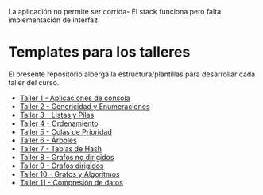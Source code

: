 ﻿La aplicación no permite ser corrida-
El stack funciona pero falta implementación de interfaz.


# Templates para los talleres

El presente repositorio alberga la estructura/plantillas para desarrollar cada taller del curso.

* [Taller 1 - Aplicaciones de consola](taller1/README.md)
* [Taller 2 - Genericidad y Enumeraciones](taller2/README.md)
* [Taller 3 - Listas y Pilas](taller3/README.md)
* [Taller 4 - Ordenamiento](taller4/README.md)
* [Taller 5 - Colas de Prioridad](taller5/README.md)
* [Taller 6 - Árboles](taller6/README.md)
* [Taller 7 - Tablas de Hash](taller7/README.md)
* [Taller 8 - Grafos no dirigidos](taller8/README.md)
* [Taller 9 - Grafos dirigidos](taller9/README.md)
* [Taller 10 - Grafos y Algoritmos](taller10/README.md)
* [Taller 11 - Compresión de datos](taller11/README.md)
